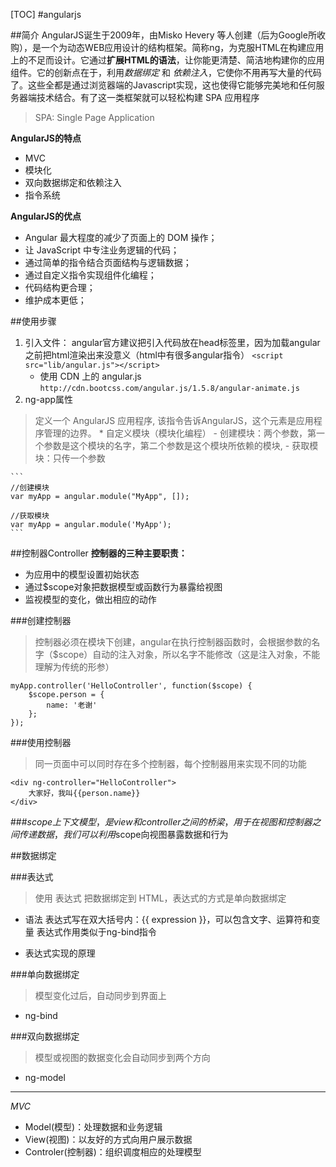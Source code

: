 [TOC]
#angularjs


##简介
AngularJS诞生于2009年，由Misko Hevery 等人创建（后为Google所收购），是一个为动态WEB应用设计的结构框架。简称ng，为克服HTML在构建应用上的不足而设计。它通过**扩展HTML的语法**，让你能更清楚、简洁地构建你的应用组件。它的创新点在于，利用*数据绑定* 和 *依赖注入*，它使你不用再写大量的代码了。这些全都是通过浏览器端的Javascript实现，这也使得它能够完美地和任何服务器端技术结合。有了这一类框架就可以轻松构建 SPA 应用程序
>SPA: Single Page Application

**AngularJS的特点**

* MVC
* 模块化
* 双向数据绑定和依赖注入
* 指令系统


**AngularJS的优点**

* Angular 最大程度的减少了页面上的 DOM 操作；
* 让 JavaScript 中专注业务逻辑的代码；
* 通过简单的指令结合页面结构与逻辑数据；
* 通过自定义指令实现组件化编程；
* 代码结构更合理；
* 维护成本更低；


##使用步骤
1. 引入文件：
    angular官方建议把引入代码放在head标签里，因为加载angular之前把html渲染出来没意义（html中有很多angular指令）
    `<script src="lib/angular.js"></script>`
    - 使用 CDN 上的 angular.js
    `http://cdn.bootcss.com/angular.js/1.5.8/angular-animate.js`
2. ng-app属性
>定义一个 AngularJS 应用程序, 该指令告诉AngularJS，这个元素是应用程序管理的边界。
    * 自定义模块（模块化编程）
        - 创建模块：两个参数，第一个参数是这个模块的名字，第二个参数是这个模块所依赖的模块,
        - 获取模块：只传一个参数

    ```
    //创建模块
    var myApp = angular.module("MyApp", []);

    //获取模块
    var myApp = angular.module('MyApp');
    ```

##控制器Controller
**控制器的三种主要职责：**

* 为应用中的模型设置初始状态
* 通过$scope对象把数据模型或函数行为暴露给视图
* 监视模型的变化，做出相应的动作

###创建控制器
>控制器必须在模块下创建，angular在执行控制器函数时，会根据参数的名字（$scope）自动的注入对象，所以名字不能修改（这是注入对象，不能理解为传统的形参）

```
myApp.controller('HelloController', function($scope) {
    $scope.person = {
        name: '老谢'
    };
});
```

###使用控制器
>同一页面中可以同时存在多个控制器，每个控制器用来实现不同的功能

```
<div ng-controller="HelloController">
    大家好，我叫{{person.name}}
</div>
```

###$scope
上下文模型，是view和controller之间的桥梁，用于在视图和控制器之间传递数据，我们可以利用$scope向视图暴露数据和行为


##数据绑定

###表达式
>使用 表达式 把数据绑定到 HTML，表达式的方式是单向数据绑定

* 语法
表达式写在双大括号内：{{ expression }}，可以包含文字、运算符和变量
表达式作用类似于ng-bind指令

* 表达式实现的原理


###单向数据绑定
>模型变化过后，自动同步到界面上

* ng-bind

###双向数据绑定
>模型或视图的数据变化会自动同步到两个方向

* ng-model



---
*MVC*

* Model(模型)：处理数据和业务逻辑
* View(视图)：以友好的方式向用户展示数据
* Controler(控制器)：组织调度相应的处理模型

